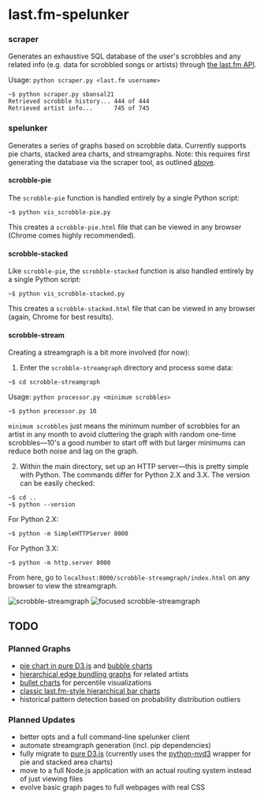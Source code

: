 # last.fm-spelunker

### scraper
Generates an exhaustive SQL database of the user's scrobbles and any related info (e.g. data for scrobbled songs or artists) through [the last.fm API](https://www.last.fm/api).

Usage: `python scraper.py <last.fm username>`
```
~$ python scraper.py sbansal21
Retrieved scrobble history... 444 of 444
Retrieved artist info...      745 of 745
```

### spelunker
Generates a series of graphs based on scrobble data. Currently supports pie charts, stacked area charts, and streamgraphs. Note: this requires first generating the database via the scraper tool, as outlined [above](#scraper).

#### scrobble-pie
The `scrobble-pie` function is handled entirely by a single Python script:
```
~$ python vis_scrobble-pie.py
```
This creates a `scrobble-pie.html` file that can be viewed in any browser (Chrome comes highly recommended).

#### scrobble-stacked
Like `scrobble-pie`, the `scrobble-stacked` function is also handled entirely by a single Python script:
```
~$ python vis_scrobble-stacked.py
```
This creates a `scrobble-stacked.html` file that can be viewed in any browser (again, Chrome for best results).

#### scrobble-stream
Creating a streamgraph is a bit more involved (for now):

1. Enter the `scrobble-streamgraph` directory and process some data:
```
~$ cd scrobble-streamgraph
```
Usage: `python processor.py <minimum scrobbles>`
```
~$ python processor.py 10
```
`minimum scrobbles` just means the minimum number of scrobbles for an artist in any month to avoid cluttering the graph with random one-time scrobbles&mdash;10's a good number to start off with but larger minimums can reduce both noise and lag on the graph.

2. Within the main directory, set up an HTTP server&mdash;this is pretty simple with Python. The commands differ for Python 2.X and 3.X. The version can be easily checked:
```
~$ cd ..
~$ python --version
```

For Python 2.X:
```
~$ python -m SimpleHTTPServer 8000
```

For Python 3.X:
```
~$ python -m http.server 8000
```

From here, go to `localhost:8000/scrobble-streamgraph/index.html` on any browser to view the streamgraph.

![scrobble-streamgraph](https://github.com/sumeet-bansal/last.fm-SQL-scraper/blob/master/images/streamgraph.png)
![focused scrobble-streamgraph](https://github.com/sumeet-bansal/last.fm-SQL-scraper/blob/master/images/selected-streamgraph.png)

## TODO
### Planned Graphs
+ [pie chart in pure D3.js](http://bl.ocks.org/dbuezas/9306799) and [bubble charts](https://bl.ocks.org/mbostock/4063269)
+ [hierarchical edge bundling graphs](https://mbostock.github.io/d3/talk/20111116/bundle.html) for related artists
+ [bullet charts](https://bl.ocks.org/mbostock/4061961) for percentile visualizations
+ [classic last.fm-style hierarchical bar charts](https://mbostock.github.io/d3/talk/20111116/bar-hierarchy.html)
+ historical pattern detection based on probability distribution outliers

### Planned Updates
+ better opts and a full command-line spelunker client
+ automate streamgraph generation (incl. pip dependencies)
+ fully migrate to [pure D3.js](https://d3js.org/) (currently uses the [python-nvd3](https://github.com/areski/python-nvd3) wrapper for pie and stacked area charts)
+ move to a full Node.js application with an actual routing system instead of just viewing files
+ evolve basic graph pages to full webpages with real CSS